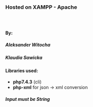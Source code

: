 <h3>Hosted on XAMPP - Apache<h3></br>
<h4>By: </h4>
  <h5>Aleksander Witocha</h5>
  <h5>Klaudia Sawicka</h5>
<h4>Libraries used: </h4>
<ul>
<li><b>php7.4.3</b> (cli)</li>
<li><b>php-xml</b> for json -> xml conversion</li>
</ul>

<h5>Input must be String</h5>
